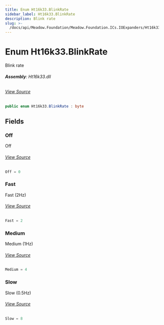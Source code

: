 ```yaml
---
title: Enum Ht16k33.BlinkRate
sidebar_label: Ht16k33.BlinkRate
description: Blink rate
slug: >-
  /docs/api/Meadow.Foundation/Meadow.Foundation.ICs.IOExpanders/Ht16k33.BlinkRate
---
```

# Enum Ht16k33.BlinkRate
Blink rate

###### **Assembly**: Ht16k33.dll
###### [View Source](https://github.com/WildernessLabs/Meadow.Foundation.git/blob/develop/Source/Meadow.Foundation.Peripherals/ICs.IOExpanders.Ht16k33/Driver/Ht16k33.Enums.cs#L25)
```csharp title="Declaration"
public enum Ht16k33.BlinkRate : byte
```
## Fields
### Off
Off
###### [View Source](https://github.com/WildernessLabs/Meadow.Foundation.git/blob/develop/Source/Meadow.Foundation.Peripherals/ICs.IOExpanders.Ht16k33/Driver/Ht16k33.Enums.cs#L30)
```csharp title="Declaration"
Off = 0
```
### Fast
Fast (2Hz)
###### [View Source](https://github.com/WildernessLabs/Meadow.Foundation.git/blob/develop/Source/Meadow.Foundation.Peripherals/ICs.IOExpanders.Ht16k33/Driver/Ht16k33.Enums.cs#L34)
```csharp title="Declaration"
Fast = 2
```
### Medium
Medium (1Hz)
###### [View Source](https://github.com/WildernessLabs/Meadow.Foundation.git/blob/develop/Source/Meadow.Foundation.Peripherals/ICs.IOExpanders.Ht16k33/Driver/Ht16k33.Enums.cs#L38)
```csharp title="Declaration"
Medium = 4
```
### Slow
Slow (0.5Hz)
###### [View Source](https://github.com/WildernessLabs/Meadow.Foundation.git/blob/develop/Source/Meadow.Foundation.Peripherals/ICs.IOExpanders.Ht16k33/Driver/Ht16k33.Enums.cs#L42)
```csharp title="Declaration"
Slow = 8
```
